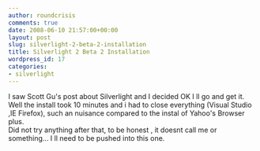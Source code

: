 ```yaml
---
author: roundcrisis
comments: true
date: 2008-06-10 21:57:00+00:00
layout: post
slug: silverlight-2-beta-2-installation
title: Silverlight 2 Beta 2 Installation
wordpress_id: 17
categories:
- silverlight
---
```


I saw Scott Gu's post about Silverlight and I decided OK I ll go and get it. Well the install took 10 minutes and i had to close everything (Visual Studio ,IE Firefox), such an nuisance compared to the instal of Yahoo's Browser plus.  
Did not try anything after that, to be honest , it doesnt call me or something... I ll need to be pushed into this one.
